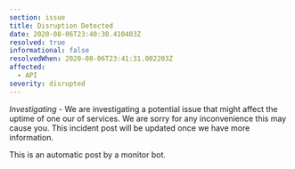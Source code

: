 ```yaml
---
section: issue
title: Disruption Detected
date: 2020-08-06T23:40:30.410403Z
resolved: true
informational: false
resolvedWhen: 2020-08-06T23:41:31.002203Z
affected:
  - API
severity: disrupted
---
```

*Investigating* - We are investigating a potential issue that might affect the uptime of one our of services. We are sorry for any inconvenience this may cause you. This incident post will be updated once we have more information.

This is an automatic post by a monitor bot.
        
